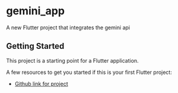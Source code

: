 # gemini_app

A new Flutter project that integrates the gemini api

## Getting Started

This project is a starting point for a Flutter application.

A few resources to get you started if this is your first Flutter project:

- [Github link for project](https://github.com/babakcode/flutter_gemini/blob/master/README.md)

